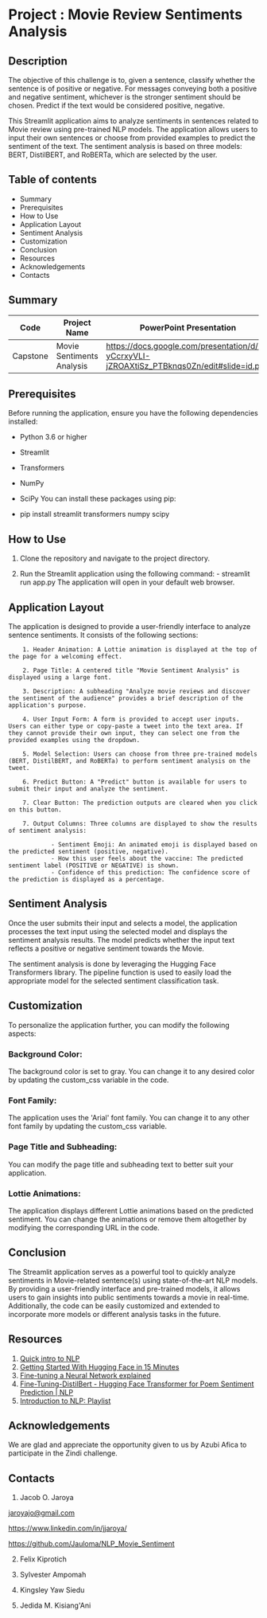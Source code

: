# Project : Movie Review Sentiments Analysis

## Description
The objective of this challenge is to, given a sentence, classify whether the sentence is of positive or negative. For messages conveying both a positive and negative sentiment, whichever is the stronger sentiment should be chosen. Predict if the text would be considered positive, negative.

This Streamlit application aims to analyze sentiments in sentences related to Movie review using pre-trained NLP models. The application allows users to input their own sentences or choose from provided examples to predict the sentiment of the text. The sentiment analysis is based on three models: BERT, DistilBERT, and RoBERTa, which are selected by the user. 

## Table of contents
- Summary
- Prerequisites
- How to Use
- Application Layout
- Sentiment Analysis
- Customization
- Conclusion
- Resources
- Acknowledgements
- Contacts

## Summary

| Code | Project Name | PowerPoint Presentation | Deployed App |
|------------------|------------------|------------------|------------------|
| Capstone     |Movie Sentiments Analysis     | https://docs.google.com/presentation/d/1-yCcrxyVLI-jZROAXtiSz_PTBknqs0Zn/edit#slide=id.p50   | https://huggingface.co/spaces/UholoDala/Movie_Sentiment_Pred     |



## Prerequisites
Before running the application, ensure you have the following dependencies installed:

- Python 3.6 or higher
- Streamlit
- Transformers
- NumPy
- SciPy
You can install these packages using pip:

- pip install streamlit transformers numpy scipy

## How to Use
1. Clone the repository and navigate to the project directory.

2. Run the Streamlit application using the following command:
        - streamlit run app.py
        The application will open in your default web browser.

## Application Layout
The application is designed to provide a user-friendly interface to analyze sentence sentiments. It consists of the following sections:

        1. Header Animation: A Lottie animation is displayed at the top of the page for a welcoming effect.

        2. Page Title: A centered title "Movie Sentiment Analysis" is displayed using a large font.

        3. Description: A subheading "Analyze movie reviews and discover the sentiment of the audience" provides a brief description of the application's purpose.

        4. User Input Form: A form is provided to accept user inputs. Users can either type or copy-paste a tweet into the text area. If they cannot provide their own input, they can select one from the provided examples using the dropdown.

        5. Model Selection: Users can choose from three pre-trained models (BERT, DistilBERT, and RoBERTa) to perform sentiment analysis on the tweet.

        6. Predict Button: A "Predict" button is available for users to submit their input and analyze the sentiment.

        7. Clear Button: The prediction outputs are cleared when you click on this button.

        7. Output Columns: Three columns are displayed to show the results of sentiment analysis:

                - Sentiment Emoji: An animated emoji is displayed based on the predicted sentiment (positive, negative).
                - How this user feels about the vaccine: The predicted sentiment label (POSITIVE or NEGATIVE) is shown.
                - Confidence of this prediction: The confidence score of the prediction is displayed as a percentage.

## Sentiment Analysis
Once the user submits their input and selects a model, the application processes the text input using the selected model and displays the sentiment analysis results. The model predicts whether the input text reflects a positive or negative sentiment towards the Movie.

The sentiment analysis is done by leveraging the Hugging Face Transformers library. The pipeline function is used to easily load the appropriate model for the selected sentiment classification task.

## Customization

To personalize the application further, you can modify the following aspects:

### Background Color: 
The background color is set to gray. You can change it to any desired color by updating the custom_css variable in the code.

### Font Family: 
The application uses the 'Arial' font family. You can change it to any other font family by updating the custom_css variable.

### Page Title and Subheading: 
You can modify the page title and subheading text to better suit your application.

### Lottie Animations: 
The application displays different Lottie animations based on the predicted sentiment. You can change the animations or remove them altogether by modifying the corresponding URL in the code.

## Conclusion

The Streamlit application serves as a powerful tool to quickly analyze sentiments in Movie-related sentence(s) using state-of-the-art NLP models. By providing a user-friendly interface and pre-trained models, it allows users to gain insights into public sentiments towards a movie in real-time. Additionally, the code can be easily customized and extended to incorporate more models or different analysis tasks in the future.

## Resources
1. [Quick intro to NLP](https://www.youtube.com/watch?v=CMrHM8a3hqw)
2.  [Getting Started With Hugging Face in 15 Minutes](https://www.youtube.com/watch?v=QEaBAZQCtwE)
3.  [Fine-tuning a Neural Network explained](https://www.youtube.com/watch?v=5T-iXNNiwIs)
4.  [Fine-Tuning-DistilBert - Hugging Face Transformer for Poem Sentiment Prediction | NLP](https://www.youtube.com/watch?v=zcW2HouIIQg)
1. [Introduction to NLP: Playlist](https://www.youtube.com/playlist?list=PLM8wYQRetTxCCURc1zaoxo9pTsoov3ipY)
<!-- 1. [](https://www.youtube.com/)
1. [](https://www.youtube.com/) -->

## Acknowledgements
We are glad and appreciate the opportunity given to us by Azubi Afica to participate in the Zindi challenge.

## Contacts
1. Jacob O. Jaroya

jaroyajo@gmail.com

https://www.linkedin.com/in/jjaroya/

https://github.com/Jauloma/NLP_Movie_Sentiment

2. Felix Kiprotich

3. Sylvester Ampomah

4. Kingsley Yaw Siedu

5. Jedida M. Kisiang'Ani
